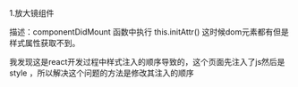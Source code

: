 1.放大镜组件

描述：componentDidMount 函数中执行   this.initAttr() 这时候dom元素都有但是样式属性获取不到。

我发现这是react开发过程中样式注入的顺序导致的，这个页面先注入了js然后是style ，所以解决这个问题的方法是修改其注入的顺序